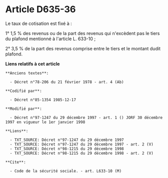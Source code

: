 # Article D635-36

Le taux de cotisation est fixé à :

1° 1,5 % des revenus ou de la part des revenus qui n'excèdent pas le tiers du plafond mentionné à l'article L. 633-10 ;

2° 3,5 % de la part des revenus comprise entre le tiers et le montant dudit plafond.

**Liens relatifs à cet article**

	**Anciens textes**:

	  - Décret n°78-206 du 21 février 1978 - art. 4 (Ab)

	**Codifié par**:

	  - Décret n°85-1354 1985-12-17

	**Modifié par**:

	  - Décret n°97-1247 du 29 décembre 1997 - art. 1 () JORF 30 décembre 1997 en vigueur le 1er janvier 1998

	**Liens**:

	  - TXT_SOURCE: Décret n°97-1247 du 29 décembre 1997
	  - TXT_SOURCE: Décret n°97-1247 du 29 décembre 1997 - art. 2 (V)
	  - TXT_SOURCE: Décret n°98-1215 du 29 décembre 1998
	  - TXT_SOURCE: Décret n°98-1215 du 29 décembre 1998 - art. 2 (V)

	**Cite**:

	  - Code de la sécurité sociale. - art. L633-10 (M)
